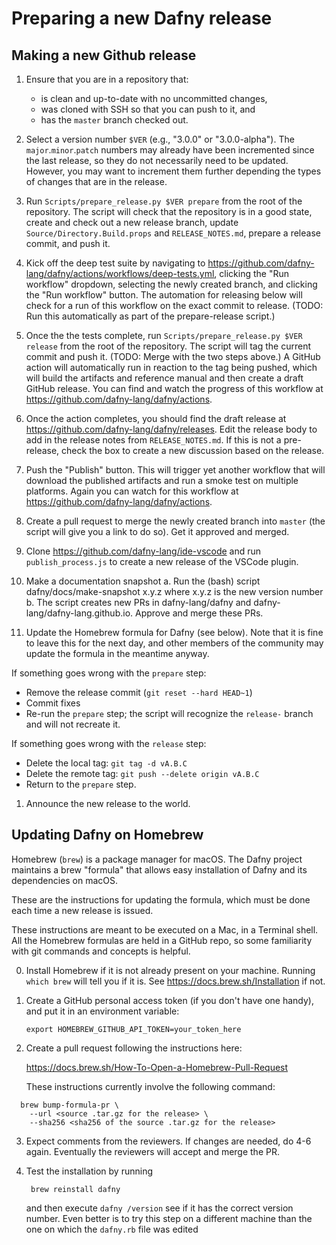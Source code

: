 # Preparing a new Dafny release

## Making a new Github release

1. Ensure that you are in a repository that:
   * is clean and up-to-date with no uncommitted changes,
   * was cloned with SSH so that you can push to it, and
   * has the `master` branch checked out.

1. Select a version number `$VER` (e.g., "3.0.0" or "3.0.0-alpha"). 
   The `major`.`minor`.`patch` numbers may already have been
   incremented since the last release, so they do not necessarily need
   to be updated. However, you may want to increment them further
   depending the types of changes that are in the release.
1. Run `Scripts/prepare_release.py $VER prepare` from the root of the
   repository. The script will check that the repository is in a good
   state, create and check out a new release branch, update
   `Source/Directory.Build.props` and `RELEASE_NOTES.md`, prepare a release commit,
   and push it.

1. Kick off the deep test suite by navigating to
   <https://github.com/dafny-lang/dafny/actions/workflows/deep-tests.yml>,
   clicking the "Run workflow" dropdown, selecting the newly created branch, and
   clicking the "Run workflow" button. The automation for releasing below will
   check for a run of this workflow on the exact commit to release.  (TODO:
   Run this automatically as part of the prepare-release script.)

1. Once the the tests complete, run `Scripts/prepare_release.py $VER
   release` from the root of the repository. The script will tag the
   current commit and push it. (TODO: Merge with the two steps above.) A
   GitHub action will automatically run in reaction to the tag being
   pushed, which will build the artifacts and reference manual and then
   create a draft GitHub release. You can find and watch the progress of
   this workflow at <https://github.com/dafny-lang/dafny/actions>.

1. Once the action completes, you should find the draft release at
   <https://github.com/dafny-lang/dafny/releases>. Edit the release body to add in
   the release notes from `RELEASE_NOTES.md`.  If this is not a pre-release,
   check the box to create a new discussion based on the release.

1. Push the "Publish" button. This will trigger yet another workflow
   that will download the published artifacts and run a smoke test
   on multiple platforms. Again you can watch for this workflow at
   <https://github.com/dafny-lang/dafny/actions>.

1. Create a pull request to merge the newly created branch into `master` (the
   script will give you a link to do so).  Get it approved and merged.

1. Clone <https://github.com/dafny-lang/ide-vscode> and run `publish_process.js`
   to create a new release of the VSCode plugin.

1. Make a documentation snapshot
   a. Run the (bash) script dafny/docs/make-snapshot x.y.z
      where x.y.z is the new version number
   b. The script creates new PRs in dafny-lang/dafny
      and dafny-lang/dafny-lang.github.io.
      Approve and merge these PRs.

1. Update the Homebrew formula for Dafny (see below).
    Note that it is fine to leave this for the next day,
    and other members of the community may update the formula
    in the meantime anyway.

If something goes wrong with the `prepare` step:

- Remove the release commit (`git reset --hard HEAD~1`)
- Commit fixes
- Re-run the `prepare` step; the script will recognize the `release-` branch and will not recreate it.

If something goes wrong with the `release` step:
- Delete the local tag: `git tag -d vA.B.C`
- Delete the remote tag: `git push --delete origin vA.B.C`
- Return to the `prepare` step.

1. Announce the new release to the world.

## Updating Dafny on Homebrew

Homebrew (`brew`) is a package manager for macOS. The Dafny project
maintains a brew "formula" that allows easy installation of Dafny and
its dependencies on macOS.

These are the instructions for updating the formula, which must be done
each time a new release is issued.

These instructions are meant to be executed on a Mac, in a Terminal shell.
All the Homebrew formulas are held in a GitHub repo, so some familiarity
with git commands and concepts is helpful.

0. Install Homebrew if it is not already present on your machine.
   Running `which brew` will tell you if it is. See
   <https://docs.brew.sh/Installation> if not.

1. Create a GitHub personal access token (if you don't have one handy),
   and put it in an environment variable:

   ```
   export HOMEBREW_GITHUB_API_TOKEN=your_token_here
   ```

2. Create a pull request following the instructions here:

    <https://docs.brew.sh/How-To-Open-a-Homebrew-Pull-Request>

   These instructions currently involve the following command:

```
  brew bump-formula-pr \
    --url <source .tar.gz for the release> \
    --sha256 <sha256 of the source .tar.gz for the release>
```

3. Expect comments from the reviewers. If changes are needed, do 4-6
   again. Eventually the reviewers will accept and merge the PR.

4. Test the installation by running

        brew reinstall dafny

   and then execute `dafny /version` see if it has the correct version
   number. Even better is to try this step on a different machine than
   the one on which the `dafny.rb` file was edited
